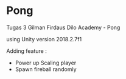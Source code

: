 # Pong
Tugas 3 Gilman Firdaus Dilo Academy - Pong

using Unity version 2018.2.7f1

Adding feature :
- Power up Scaling player
- Spawn fireball randomly
